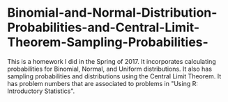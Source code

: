 # Binomial-and-Normal-Distribution-Probabilities-and-Central-Limit-Theorem-Sampling-Probabilities-
This is a homework I did in the Spring of 2017. It incorporates calculating probabilities for Binomial, Normal, and Uniform distributions. It also has sampling probabilities and distributions using the Central Limit Theorem. It has problem numbers that are associated to problems in "Using R: Introductory Statistics".

